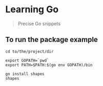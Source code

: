 # Learning Go

> Precise Go snippets

## To run the package example

```
cd to/the/project/dir

export GOPATH=`pwd`
export PATH=$PATH:$(go env GOPATH)/bin

go install shapes
shapes
```
